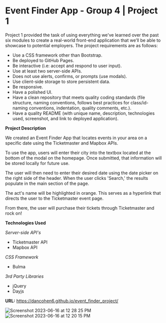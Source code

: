 # Event Finder App - Group 4 | Project 1

Project 1 provided the task of using everything we've learned over the past six modules to create a real-world front-end application that we’ll be able to showcase to potential employers. The project requirements are as follows:

- Use a CSS framework other than Bootstrap.
- Be deployed to GitHub Pages.
- Be interactive (i.e: accept and respond to user input).
- Use at least two server-side APIs.
- Does not use alerts, confirms, or prompts (use modals).
- Use client-side storage to store persistent data.
- Be responsive.
- Have a polished UI.
- Have a clean repository that meets quality coding standards (file structure, naming conventions, follows best practices for class/id-naming conventions, indentation, quality comments, etc.).
- Have a quality README (with unique name, description, technologies used, screenshot, and link to deployed application).

**Project Description**

We created an Event Finder App that locates events in your area on a specific date using the Ticketmaster and Mapbox APIs. 

To use the app, users will enter their city into the textbox located at the bottom of the modal on the homepage. Once submitted, that information will be stored locally for future use.

The user will then need to enter their desired date using the date picker on the right side of the header. When the user clicks 'Search,' the results populate in the main section of the page.

The act's name will be highlighted in orange. This serves as a hyperlink that directs the user to the Ticketmaster event page.

From there, the user will purchase their tickets through Ticketmaster and rock on!

**Technologies Used**

*Server-side API's*
- Ticketmaster API
- Mapbox API

*CSS Framework*
- Bulma

*3rd Party Libraries*
- jQuery
- Dayjs

**URL:** https://dancohen6.github.io/event_finder_project/

![Screenshot 2023-06-16 at 12 28 25 PM](https://github.com/dancohen6/event_finder_project/assets/134304225/0afd5e2a-c418-41ef-9a05-871d246eef2d)
![Screenshot 2023-06-16 at 12 20 15 PM](https://github.com/dancohen6/event_finder_project/assets/134304225/fa66e0e9-6221-4654-b5d0-59764eb5db9f)
